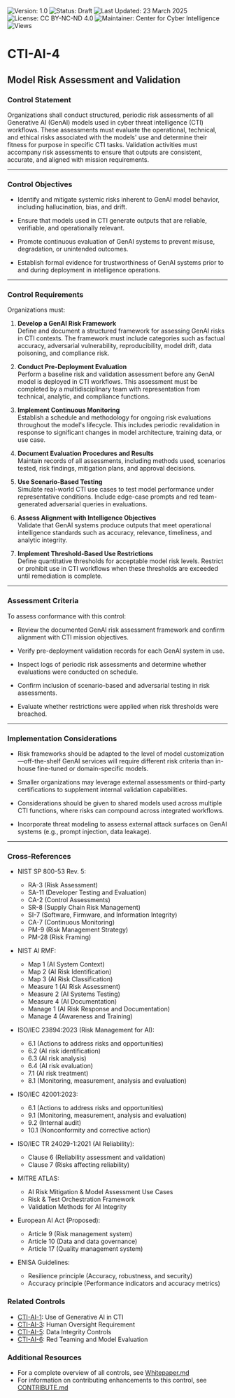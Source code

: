 ![Version: 1.0](https://img.shields.io/badge/Version-1.0-blue.svg)
![Status: Draft](https://img.shields.io/badge/Status-Draft-orange.svg)
![Last Updated: 23 March 2025](https://img.shields.io/badge/Last_Updated-23_March_2025-teal.svg)
![License: CC BY-NC-ND 4.0](https://img.shields.io/badge/License-CC_BY--NC--ND_4.0-lightgrey.svg)
![Maintainer: Center for Cyber Intelligence](https://img.shields.io/badge/Maintainer-Center_for_Cyber_Intelligence-darkblue.svg)
![Views](https://img.shields.io/github/watchers/centerforcyberintelligence/CTI-AIU?label=Views&style=social)

# CTI-AI-4
## **Model Risk Assessment and Validation**

### **Control Statement**

Organizations shall conduct structured, periodic risk assessments of all Generative AI (GenAI) models used in cyber threat intelligence (CTI) workflows. These assessments must evaluate the operational, technical, and ethical risks associated with the models' use and determine their fitness for purpose in specific CTI tasks. Validation activities must accompany risk assessments to ensure that outputs are consistent, accurate, and aligned with mission requirements.

---

### **Control Objectives**

- Identify and mitigate systemic risks inherent to GenAI model behavior, including hallucination, bias, and drift.
    
- Ensure that models used in CTI generate outputs that are reliable, verifiable, and operationally relevant.
    
- Promote continuous evaluation of GenAI systems to prevent misuse, degradation, or unintended outcomes.
    
- Establish formal evidence for trustworthiness of GenAI systems prior to and during deployment in intelligence operations.
    

---

### **Control Requirements**

Organizations must:

1. **Develop a GenAI Risk Framework**  
    Define and document a structured framework for assessing GenAI risks in CTI contexts. The framework must include categories such as factual accuracy, adversarial vulnerability, reproducibility, model drift, data poisoning, and compliance risk.
    
2. **Conduct Pre-Deployment Evaluation**  
    Perform a baseline risk and validation assessment before any GenAI model is deployed in CTI workflows. This assessment must be completed by a multidisciplinary team with representation from technical, analytic, and compliance functions.
    
3. **Implement Continuous Monitoring**  
    Establish a schedule and methodology for ongoing risk evaluations throughout the model's lifecycle. This includes periodic revalidation in response to significant changes in model architecture, training data, or use case.
    
4. **Document Evaluation Procedures and Results**  
    Maintain records of all assessments, including methods used, scenarios tested, risk findings, mitigation plans, and approval decisions.
    
5. **Use Scenario-Based Testing**  
    Simulate real-world CTI use cases to test model performance under representative conditions. Include edge-case prompts and red team-generated adversarial queries in evaluations.
    
6. **Assess Alignment with Intelligence Objectives**  
    Validate that GenAI systems produce outputs that meet operational intelligence standards such as accuracy, relevance, timeliness, and analytic integrity.
    
7. **Implement Threshold-Based Use Restrictions**  
    Define quantitative thresholds for acceptable model risk levels. Restrict or prohibit use in CTI workflows when these thresholds are exceeded until remediation is complete.
    

---

### **Assessment Criteria**

To assess conformance with this control:

- Review the documented GenAI risk assessment framework and confirm alignment with CTI mission objectives.
    
- Verify pre-deployment validation records for each GenAI system in use.
    
- Inspect logs of periodic risk assessments and determine whether evaluations were conducted on schedule.
    
- Confirm inclusion of scenario-based and adversarial testing in risk assessments.
    
- Evaluate whether restrictions were applied when risk thresholds were breached.
    

---

### **Implementation Considerations**

- Risk frameworks should be adapted to the level of model customization—off-the-shelf GenAI services will require different risk criteria than in-house fine-tuned or domain-specific models.
    
- Smaller organizations may leverage external assessments or third-party certifications to supplement internal validation capabilities.
    
- Considerations should be given to shared models used across multiple CTI functions, where risks can compound across integrated workflows.
    
- Incorporate threat modeling to assess external attack surfaces on GenAI systems (e.g., prompt injection, data leakage).
    

---

### **Cross-References**

- NIST SP 800-53 Rev. 5:
  - RA-3 (Risk Assessment)
  - SA-11 (Developer Testing and Evaluation)
  - CA-2 (Control Assessments)
  - SR-8 (Supply Chain Risk Management)
  - SI-7 (Software, Firmware, and Information Integrity)
  - CA-7 (Continuous Monitoring)
  - PM-9 (Risk Management Strategy)
  - PM-28 (Risk Framing)

- NIST AI RMF:
  - Map 1 (AI System Context)
  - Map 2 (AI Risk Identification)
  - Map 3 (AI Risk Classification)
  - Measure 1 (AI Risk Assessment)
  - Measure 2 (AI Systems Testing)
  - Measure 4 (AI Documentation)
  - Manage 1 (AI Risk Response and Documentation)
  - Manage 4 (Awareness and Training)

- ISO/IEC 23894:2023 (Risk Management for AI):
  - 6.1 (Actions to address risks and opportunities)
  - 6.2 (AI risk identification)
  - 6.3 (AI risk analysis)
  - 6.4 (AI risk evaluation)
  - 7.1 (AI risk treatment)
  - 8.1 (Monitoring, measurement, analysis and evaluation)

- ISO/IEC 42001:2023:
  - 6.1 (Actions to address risks and opportunities)
  - 9.1 (Monitoring, measurement, analysis and evaluation)
  - 9.2 (Internal audit)
  - 10.1 (Nonconformity and corrective action)

- ISO/IEC TR 24029-1:2021 (AI Reliability):
  - Clause 6 (Reliability assessment and validation)
  - Clause 7 (Risks affecting reliability)

- MITRE ATLAS:
  - AI Risk Mitigation & Model Assessment Use Cases
  - Risk & Test Orchestration Framework
  - Validation Methods for AI Integrity

- European AI Act (Proposed):
  - Article 9 (Risk management system)
  - Article 10 (Data and data governance)
  - Article 17 (Quality management system)

- ENISA Guidelines:
  - Resilience principle (Accuracy, robustness, and security)
  - Accuracy principle (Performance indicators and accuracy metrics)

### **Related Controls**
- [CTI-AI-1](./CTI-AI-1.md): Use of Generative AI in CTI
- [CTI-AI-3](./CTI-AI-3.md): Human Oversight Requirement
- [CTI-AI-5](./CTI-AI-5.md): Data Integrity Controls
- [CTI-AI-6](./CTI-AI-6.md): Red Teaming and Model Evaluation

### **Additional Resources**
- For a complete overview of all controls, see [Whitepaper.md](./Whitepaper.md)
- For information on contributing enhancements to this control, see [CONTRIBUTE.md](./CONTRIBUTE.md)
